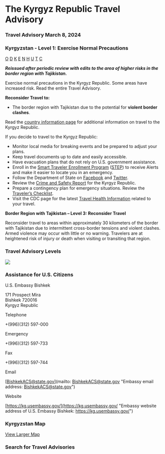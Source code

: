 # The Kyrgyz Republic Travel Advisory

### Travel Advisory March 8, 2024

### Kyrgyzstan - Level 1: Exercise Normal Precautions

[O](javascript:void(0); "Tool Tip: Other")
[D](javascript:void(0); "Tool Tip: Wrongful Detention")
[K](javascript:void(0); "Tool Tip: Kidnap and Hostage")
[E](javascript:void(0); "Tool Tip: Event")
[N](javascript:void(0); "Tool Tip: Disaster")
[H](javascript:void(0); "Tool Tip: Health")
[U](javascript:void(0); "Tool Tip: Civil Unrest")
[T](javascript:void(0); "Tool Tip: Terrorism")
[C](javascript:void(0); "Tool Tip: Crimes")

***Reissued after periodic review with edits to the area of higher risks in the border region with Tajikistan.***

Exercise normal precautions in the Kyrgyz Republic. Some areas have increased risk. Read the entire Travel Advisory.

**Reconsider Travel to:**

* The border region with Tajikistan due to the potential for **violent border clashes**.

Read the [country information page](https://travel.state.gov/content/travel/en/international-travel/International-Travel-Country-Information-Pages/Kyrgyzstan.html) for additional information on travel to the Kyrgyz Republic.

If you decide to travel to the Kyrgyz Republic:

* Monitor local media for breaking events and be prepared to adjust your plans.
* Keep travel documents up to date and easily accessible.
* Have evacuation plans that do not rely on U.S. government assistance.
* Enroll in the [Smart Traveler Enrollment Program](https://step.state.gov/step/) ([STEP](https://step.state.gov/step/)) to receive Alerts and make it easier to locate you in an emergency.
* Follow the Department of State on [Facebook](https://travel.state.gov/content/travel/en/traveladvisories/traveladvisories/the-kyrgyz-republic-travel-advisory.html#ExternalPopup) and [Twitter](https://travel.state.gov/content/travel/en/traveladvisories/traveladvisories/the-kyrgyz-republic-travel-advisory.html#ExternalPopup).
* Review the [Crime and Safety Report](https://www.osac.gov/Country/Kyrgyzstan/Detail) for the Kyrgyz Republic.
* Prepare a contingency plan for emergency situations. Review the [Traveler’s Checklist](https://travel.state.gov/content/passports/en/go/checklist.html).
* Visit the CDC page for the latest [Travel Health Information](https://wwwnc.cdc.gov/travel/destinations/list) related to your travel.

**Border Region with Tajikistan – Level 3: Reconsider Travel**

Reconsider travel to areas within approximately 30 kilometers of the border with Tajikistan due to intermittent cross-border tensions and violent clashes. Armed violence may occur with little or no warning. Travelers are at heightened risk of injury or death when visiting or transiting that region.

### Travel Advisory Levels

[![](/content/dam/NEWTravelAssets/images/travel-levelv1.svg)](/content/travel/en/international-travel/before-you-go/about-our-new-products.html "Travel Advisory Levels")

### Assistance for U.S. Citizens

U.S. Embassy Bishkek

171 Prospect Mira  
Bishkek 720016  
Kyrgyz Republic

Telephone

+(996)(312) 597-000

Emergency

+(996)(312) 597-733

Fax

+(996)(312) 597-744

Email

[BishkekACS@state.gov](mailto: BishkekACS@state.gov "Embassy email address: BishkekACS@state.gov")

Website

[https://kg.usembassy.gov/](https://kg.usembassy.gov/ "Embassy website address of U.S. Embassy Bishkek: https://kg.usembassy.gov/")

### Kyrgyzstan Map

[View Larger Map](https://travelmaps.state.gov/TSGMap/?extent=65.525556875,37.964105246,81.483373787,44.262923034 "Map of Kyrgyzstan")



### Search for Travel Advisories